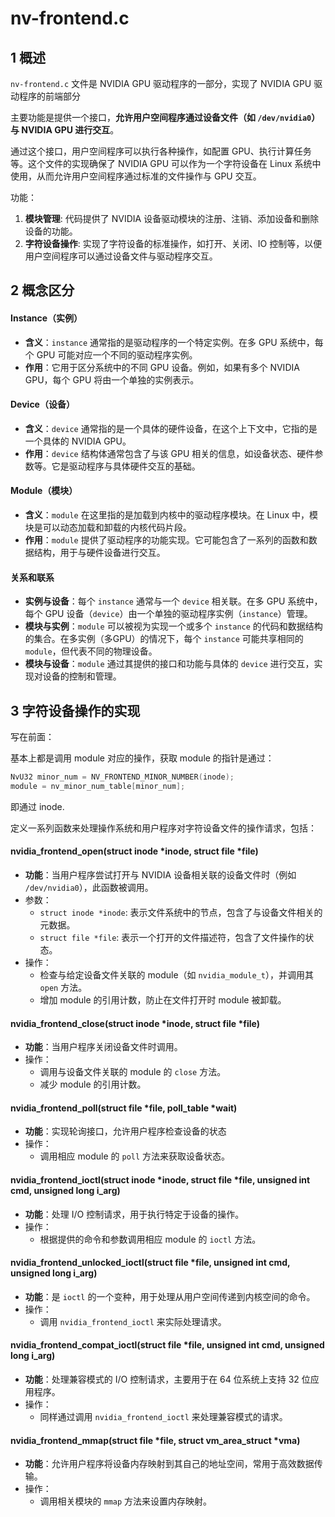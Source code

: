 # nv-frontend.c

## 1 概述

`nv-frontend.c` 文件是 NVIDIA GPU 驱动程序的一部分，实现了 NVIDIA GPU 驱动程序的前端部分

主要功能是提供一个接口，**允许用户空间程序通过设备文件（如 `/dev/nvidia0`）与 NVIDIA GPU 进行交互**。

通过这个接口，用户空间程序可以执行各种操作，如配置 GPU、执行计算任务等。这个文件的实现确保了 NVIDIA GPU 可以作为一个字符设备在 Linux 系统中使用，从而允许用户空间程序通过标准的文件操作与 GPU 交互。

功能：

1. **模块管理**: 代码提供了 NVIDIA 设备驱动模块的注册、注销、添加设备和删除设备的功能。
2. **字符设备操作**: 实现了字符设备的标准操作，如打开、关闭、IO 控制等，以便用户空间程序可以通过设备文件与驱动程序交互。

## 2 概念区分

#### Instance（实例）

- **含义**：`instance` 通常指的是驱动程序的一个特定实例。在多 GPU 系统中，每个 GPU 可能对应一个不同的驱动程序实例。
- **作用**：它用于区分系统中的不同 GPU 设备。例如，如果有多个 NVIDIA GPU，每个 GPU 将由一个单独的实例表示。

#### Device（设备）

- **含义**：`device` 通常指的是一个具体的硬件设备，在这个上下文中，它指的是一个具体的 NVIDIA GPU。
- **作用**：`device` 结构体通常包含了与该 GPU 相关的信息，如设备状态、硬件参数等。它是驱动程序与具体硬件交互的基础。

#### Module（模块）

- **含义**：`module` 在这里指的是加载到内核中的驱动程序模块。在 Linux 中，模块是可以动态加载和卸载的内核代码片段。
- **作用**：`module` 提供了驱动程序的功能实现。它可能包含了一系列的函数和数据结构，用于与硬件设备进行交互。

#### 关系和联系

- **实例与设备**：每个 `instance` 通常与一个 `device` 相关联。在多 GPU 系统中，每个 GPU 设备（`device`）由一个单独的驱动程序实例（`instance`）管理。
- **模块与实例**：`module` 可以被视为实现一个或多个 `instance` 的代码和数据结构的集合。在多实例（多GPU）的情况下，每个 `instance` 可能共享相同的 `module`，但代表不同的物理设备。
- **模块与设备**：`module` 通过其提供的接口和功能与具体的 `device` 进行交互，实现对设备的控制和管理。

## 3 字符设备操作的实现

写在前面：

基本上都是调用 module 对应的操作，获取 module 的指针是通过：

```c
NvU32 minor_num = NV_FRONTEND_MINOR_NUMBER(inode);
module = nv_minor_num_table[minor_num];
```

即通过 inode.

定义一系列函数来处理操作系统和用户程序对字符设备文件的操作请求，包括：

#### nvidia_frontend_open(struct inode *inode, struct file *file)

- **功能**：当用户程序尝试打开与 NVIDIA 设备相关联的设备文件时（例如 `/dev/nvidia0`），此函数被调用。
- 参数：
  - `struct inode *inode`: 表示文件系统中的节点，包含了与设备文件相关的元数据。
  - `struct file *file`: 表示一个打开的文件描述符，包含了文件操作的状态。
- 操作：
  - 检查与给定设备文件关联的 module（如 `nvidia_module_t`），并调用其 `open` 方法。
  - 增加 module 的引用计数，防止在文件打开时 module 被卸载。

#### nvidia_frontend_close(struct inode *inode, struct file *file)

- **功能**：当用户程序关闭设备文件时调用。
- 操作：
  - 调用与设备文件关联的 module 的 `close` 方法。
  - 减少 module 的引用计数。

#### nvidia_frontend_poll(struct file \*file, poll_table *wait)

- **功能**：实现轮询接口，允许用户程序检查设备的状态
- 操作：
  - 调用相应 module 的 `poll` 方法来获取设备状态。

#### nvidia_frontend_ioctl(struct inode *inode, struct file *file, unsigned int cmd, unsigned long i_arg)

- **功能**：处理 I/O 控制请求，用于执行特定于设备的操作。
- 操作：
  - 根据提供的命令和参数调用相应 module 的 `ioctl` 方法。

#### nvidia_frontend_unlocked_ioctl(struct file *file, unsigned int cmd, unsigned long i_arg)

- **功能**：是 `ioctl` 的一个变种，用于处理从用户空间传递到内核空间的命令。
- 操作：
  - 调用 `nvidia_frontend_ioctl` 来实际处理请求。

#### nvidia_frontend_compat_ioctl(struct file *file, unsigned int cmd, unsigned long i_arg)

- **功能**：处理兼容模式的 I/O 控制请求，主要用于在 64 位系统上支持 32 位应用程序。
- 操作：
  - 同样通过调用 `nvidia_frontend_ioctl` 来处理兼容模式的请求。

#### nvidia_frontend_mmap(struct file *file, struct vm_area_struct *vma)

- **功能**：允许用户程序将设备内存映射到其自己的地址空间，常用于高效数据传输。
- 操作：
  - 调用相关模块的 `mmap` 方法来设置内存映射。